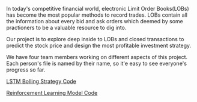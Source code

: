   In today's competitive financial world, electronic Limit Order Books(LOBs) has become the most popular methods to record trades. LOBs contain all the information about 
every bid and ask orders which deemed by some practioners to be a valuable resource to dig into.

  Our project is to explore deep inside to LOBs and closed transactions to predict the stock price and design the most profitable investment strategy.
	
  We have four team members working on different aspects of this project. Each person's file is named by their name, so it'e easy to see everyone's progress so far.
  
[LSTM Bolling Strategy Code](https://github.com/data-science-mini-project26/Mini_Project/blob/main/Tianheng_Zhou/Bolling%20True.ipynb)
  
[Reinforcement Learning Model Code](https://github.com/data-science-mini-project26/Mini_Project/blob/main/Jia%20Tan/RL%20Model%20Complete/RL%20Model%20Trading%20Strategy.ipynb)
